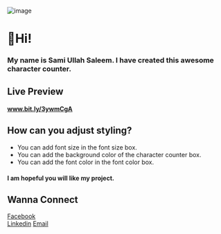 ![image](https://user-images.githubusercontent.com/54318487/128631380-55c8a60f-99d1-4886-8870-d818fa4a4156.png)
# 👋Hi! 
### My name is Sami Ullah Saleem. I have created this awesome character counter. 
## Live Preview  
#### www.bit.ly/3ywmCgA

## How can you adjust styling?
* You can add font size in the font size box.
* You can add the background color of the character counter box. 
* You can add the font color in the font color box.  

#### I am hopeful you will like my project. 
## Wanna Connect  
[Facebook]("www.facebook.com/samiullah.saleem.5036")  
[Linkedin]("www.linkedin.com/in/samiullahsaleem/")
[Email]("samiullah1701734@gmail.com")
